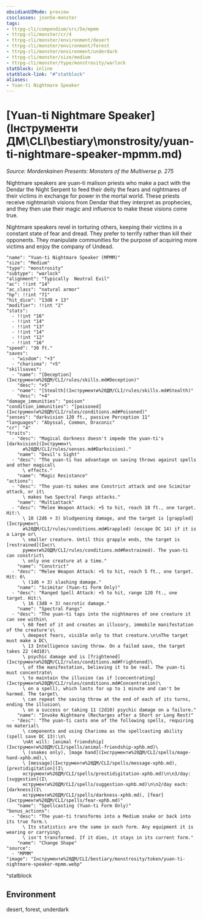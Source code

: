 ```yaml
---
obsidianUIMode: preview
cssclasses: json5e-monster
tags:
- ttrpg-cli/compendium/src/5e/mpmm
- ttrpg-cli/monster/cr/4
- ttrpg-cli/monster/environment/desert
- ttrpg-cli/monster/environment/forest
- ttrpg-cli/monster/environment/underdark
- ttrpg-cli/monster/size/medium
- ttrpg-cli/monster/type/monstrosity/warlock
statblock: inline
statblock-link: "#^statblock"
aliases:
- Yuan-ti Nightmare Speaker
---
```

# [Yuan-ti Nightmare Speaker](Інструменти ДМ\CLI\bestiary\monstrosity/yuan-ti-nightmare-speaker-mpmm.md)
*Source: Mordenkainen Presents: Monsters of the Multiverse p. 275*  

Nightmare speakers are yuan-ti malison priests who make a pact with the Dendar the Night Serpent to feed their deity the fears and nightmares of their victims in exchange for power in the mortal world. These priests receive nightmarish visions from Dendar that they interpret as prophecies, and they then use their magic and influence to make these visions come true.

Nightmare speakers revel in torturing others, keeping their victims in a constant state of fear and dread. They prefer to terrify rather than kill their opponents. They manipulate communities for the purpose of acquiring more victims and enjoy the company of Undead.

```statblock
"name": "Yuan-ti Nightmare Speaker (MPMM)"
"size": "Medium"
"type": "monstrosity"
"subtype": "warlock"
"alignment": "Typically  Neutral Evil"
"ac": !!int "14"
"ac_class": "natural armor"
"hp": !!int "71"
"hit_dice": "13d8 + 13"
"modifier": !!int "2"
"stats":
  - !!int "16"
  - !!int "14"
  - !!int "13"
  - !!int "14"
  - !!int "12"
  - !!int "16"
"speed": "30 ft."
"saves":
  - "wisdom": "+3"
  - "charisma": "+5"
"skillsaves":
  - "name": "[Deception](Інструменти%20ДМ/CLI/rules/skills.md#Deception)"
    "desc": "+5"
  - "name": "[Stealth](Інструменти%20ДМ/CLI/rules/skills.md#Stealth)"
    "desc": "+4"
"damage_immunities": "poison"
"condition_immunities": "[poisoned](Інструменти%20ДМ/CLI/rules/conditions.md#Poisoned)"
"senses": "darkvision 120 ft., passive Perception 11"
"languages": "Abyssal, Common, Draconic"
"cr": "4"
"traits":
  - "desc": "Magical darkness doesn't impede the yuan-ti's [darkvision](Інструмент\
      и%20ДМ/CLI/rules/senses.md#Darkvision)."
    "name": "Devil's Sight"
  - "desc": "The yuan-ti has advantage on saving throws against spells and other magical\
      \ effects."
    "name": "Magic Resistance"
"actions":
  - "desc": "The yuan-ti makes one Constrict attack and one Scimitar attack, or it\
      \ makes two Spectral Fangs attacks."
    "name": "Multiattack"
  - "desc": "Melee Weapon Attack: +5 to hit, reach 10 ft., one target. Hit:\
      \ 10 (2d6 + 3) bludgeoning damage, and the target is [grappled](Інструмент\
      и%20ДМ/CLI/rules/conditions.md#Grappled) (escape DC 14) if it is a Large or\
      \ smaller creature. Until this grapple ends, the target is [restrained](Інст\
      рументи%20ДМ/CLI/rules/conditions.md#Restrained). The yuan-ti can constrict\
      \ only one creature at a time."
    "name": "Constrict"
  - "desc": "Melee Weapon Attack: +5 to hit, reach 5 ft., one target. Hit: 6\
      \ (1d6 + 3) slashing damage."
    "name": "Scimitar (Yuan-ti Form Only)"
  - "desc": "Ranged Spell Attack: +5 to hit, range 120 ft., one target. Hit:\
      \ 16 (3d8 + 3) necrotic damage."
    "name": "Spectral Fangs"
  - "desc": "The yuan-ti taps into the nightmares of one creature it can see within\
      \ 60 feet of it and creates an illusory, immobile manifestation of the creature's\
      \ deepest fears, visible only to that creature.\n\nThe target must make a DC\
      \ 13 Intelligence saving throw. On a failed save, the target takes 22 (4d10)\
      \ psychic damage and is [frightened](Інструменти%20ДМ/CLI/rules/conditions.md#Frightened)\
      \ of the manifestation, believing it to be real. The yuan-ti must concentrate\
      \ to maintain the illusion (as if [concentrating](Інструменти%20ДМ/CLI/rules/conditions.md#Concentration)\
      \ on a spell), which lasts for up to 1 minute and can't be harmed. The target\
      \ can repeat the saving throw at the end of each of its turns, ending the illusion\
      \ on a success or taking 11 (2d10) psychic damage on a failure."
    "name": "Invoke Nightmare (Recharges after a Short or Long Rest)"
  - "desc": "The yuan-ti casts one of the following spells, requiring no material\
      \ components and using Charisma as the spellcasting ability (spell save DC 13):\n\
      \nAt will: [animal friendship](Інструменти%20ДМ/CLI/spells/animal-friendship-xphb.md)\
      \ (snakes only), [mage hand](Інструменти%20ДМ/CLI/spells/mage-hand-xphb.md),\
      \ [message](Інструменти%20ДМ/CLI/spells/message-xphb.md), [prestidigitation](І\
      нструменти%20ДМ/CLI/spells/prestidigitation-xphb.md)\n\n3/day: [suggestion](І\
      нструменти%20ДМ/CLI/spells/suggestion-xphb.md)\n\n2/day each: [darkness](І\
      нструменти%20ДМ/CLI/spells/darkness-xphb.md), [fear](Інструменти%20ДМ/CLI/spells/fear-xphb.md)"
    "name": "Spellcasting (Yuan-ti Form Only)"
"bonus_actions":
  - "desc": "The yuan-ti transforms into a Medium snake or back into its true form.\
      \ Its statistics are the same in each form. Any equipment it is wearing or carrying\
      \ isn't transformed. If it dies, it stays in its current form."
    "name": "Change Shape"
"source":
  - "MPMM"
"image": "Інструменти%20ДМ/CLI/bestiary/monstrosity/token/yuan-ti-nightmare-speaker-mpmm.webp"
```
^statblock

## Environment

desert, forest, underdark